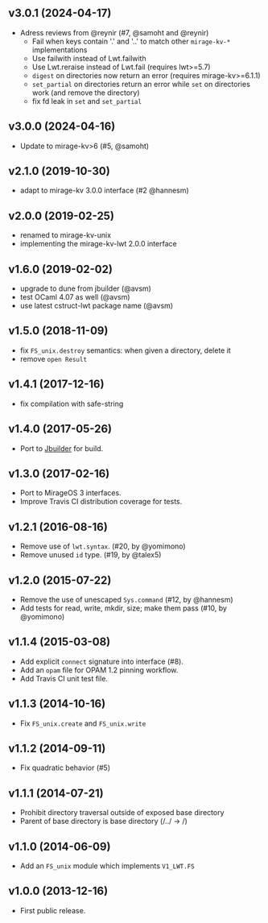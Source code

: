 ## v3.0.1 (2024-04-17)

* Adress reviews from @reynir (#7, @samoht and @reynir)
  - Fail when keys contain '.' and '..' to match other `mirage-kv-*`
    implementations
  - Use failwith instead of Lwt.failwith
  - Use Lwt.reraise instead of Lwt.fail (requires lwt>=5.7)
  - `digest` on directories now return an error (requires mirage-kv>=6.1.1)
  - `set_partial` on directories return an error while `set` on directories work
    (and remove the directory)
  - fix fd leak in `set` and `set_partial`

## v3.0.0 (2024-04-16)

* Update to mirage-kv>6 (#5, @samoht)

## v2.1.0 (2019-10-30)

* adapt to mirage-kv 3.0.0 interface (#2 @hannesm)

## v2.0.0 (2019-02-25)

* renamed to mirage-kv-unix
* implementing the mirage-kv-lwt 2.0.0 interface

## v1.6.0 (2019-02-02)

* upgrade to dune from jbuilder (@avsm)
* test OCaml 4.07 as well (@avsm)
* use latest cstruct-lwt package name (@avsm)

## v1.5.0 (2018-11-09)

* fix `FS_unix.destroy` semantics: when given a directory, delete it
* remove `open Result`

## v1.4.1 (2017-12-16)

* fix compilation with safe-string

## v1.4.0 (2017-05-26)

* Port to [Jbuilder](https://github.com/janestreet/jbuilder) for build.

## v1.3.0 (2017-02-16)

* Port to MirageOS 3 interfaces.
* Improve Travis CI distribution coverage for tests.

## v1.2.1 (2016-08-16)

* Remove use of `lwt.syntax`. (#20, by @yomimono)
* Remove unused `id` type. (#19, by @talex5)

## v1.2.0 (2015-07-22)

* Remove the use of unescaped `Sys.command` (#12, by @hannesm)
* Add tests for read, write, mkdir, size; make them pass (#10, by @yomimono)

## v1.1.4 (2015-03-08)

* Add explicit `connect` signature into interface (#8).
* Add an `opam` file for OPAM 1.2 pinning workflow.
* Add Travis CI unit test file.

## v1.1.3 (2014-10-16)

* Fix `FS_unix.create` and `FS_unix.write`

## v1.1.2 (2014-09-11)

* Fix quadratic behavior (#5)

## v1.1.1 (2014-07-21)

* Prohibit directory traversal outside of exposed base directory
* Parent of base directory is base directory (/../ -> /)

## v1.1.0 (2014-06-09)

* Add an `FS_unix` module which implements `V1_LWT.FS`

## v1.0.0 (2013-12-16)

* First public release.
